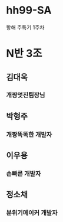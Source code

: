 # hh99-SA
항해 주특기 1주차 

# N반 3조

## 김대욱
### 개짱멋진팀장님
## 박형주
### 개짱똑똑한 개발자
## 이우용
### 손빠른 개발자
## 정소채
### 분위기메이커 개발자
